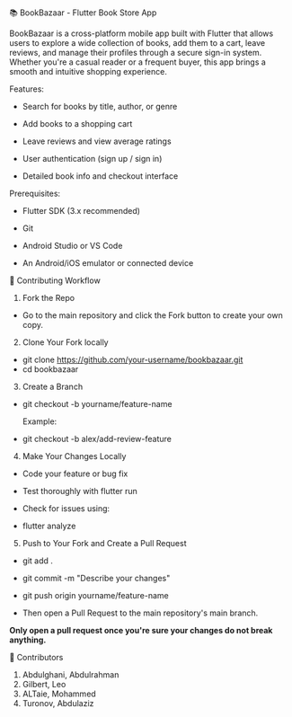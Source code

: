 📚 BookBazaar - Flutter Book Store App

BookBazaar is a cross-platform mobile app built with Flutter that allows users to explore a wide collection of books, add them to a cart, leave reviews, and manage their profiles through a secure sign-in system. Whether you're a casual reader or a frequent buyer, this app brings a smooth and intuitive shopping experience.

 Features:

- Search for books by title, author, or genre

- Add books to a shopping cart

- Leave reviews and view average ratings

- User authentication (sign up / sign in)

- Detailed book info and checkout interface




Prerequisites:

- Flutter SDK (3.x recommended)

- Git

- Android Studio or VS Code

- An Android/iOS emulator or connected device


🌱 Contributing Workflow

1. Fork the Repo

- Go to the main repository and click the Fork button to create your own copy.

2. Clone Your Fork locally

- git clone https://github.com/your-username/bookbazaar.git
- cd bookbazaar

3. Create a Branch

- git checkout -b yourname/feature-name

  Example:

- git checkout -b alex/add-review-feature

4. Make Your Changes Locally

- Code your feature or bug fix

- Test thoroughly with flutter run

- Check for issues using:

- flutter analyze

5. Push to Your Fork and Create a Pull Request

- git add .
- git commit -m "Describe your changes"
- git push origin yourname/feature-name

- Then open a Pull Request to the main repository's main branch.

**Only open a pull request once you're sure your changes do not break anything.**


👥 Contributors

1. Abdulghani, Abdulrahman
2. Gilbert, Leo
3. ALTaie, Mohammed
4. Turonov, Abdulaziz



